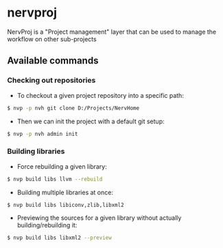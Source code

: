 # nervproj

NervProj is a "Project management" layer that can be used to manage the workflow on other sub-projects

## Available commands

### Checking out repositories

- To checkout a given project repository into a specific path:

```bash
$ nvp -p nvh git clone D:/Projects/NervHome
```

- Then we can init the project with a default git setup:

```bash
$ nvp -p nvh admin init
```

### Building libraries

- Force rebuilding a given library:

```bash
$ nvp build libs llvm --rebuild
```

- Building multiple libraries at once:

```bash
$ nvp build libs libiconv,zlib,libxml2
```

- Previewing the sources for a given library without actually building/rebuilding it:

```bash
$ nvp build libs libxml2 --preview
```
